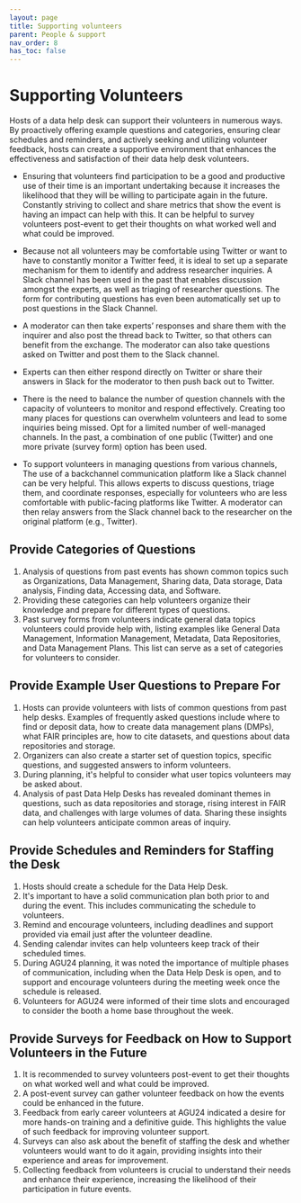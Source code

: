 ```yaml
---
layout: page
title: Supporting volunteers
parent: People & support
nav_order: 8
has_toc: false
---
```


# Supporting Volunteers

Hosts of a data help desk can support their volunteers in numerous ways. By
proactively offering example questions and categories, ensuring clear schedules
and reminders, and actively seeking and utilizing volunteer feedback, hosts can
create a supportive environment that enhances the effectiveness and satisfaction
of their data help desk volunteers.

-   Ensuring that volunteers find participation to be a good and productive use
    of their time is an important undertaking because it increases the
    likelihood that they will be willing to participate again in the future.
    Constantly striving to collect and share metrics that show the event is
    having an impact can help with this. It can be helpful to survey volunteers
    post-event to get their thoughts on what worked well and what could be
    improved.
-   Because not all volunteers may be comfortable using Twitter or want to have
    to constantly monitor a Twitter feed, it is ideal to set up a separate
    mechanism for them to identify and address researcher inquiries. A Slack
    channel has been used in the past that enables discussion amongst the
    experts, as well as triaging of researcher questions. The form for
    contributing questions has even been automatically set up to post questions
    in the Slack Channel.
-   A moderator can then take experts’ responses and share them with the
    inquirer and also post the thread back to Twitter, so that others can
    benefit from the exchange. The moderator can also take questions asked on
    Twitter and post them to the Slack channel.
-   Experts can then either respond directly on Twitter or share their answers
    in Slack for the moderator to then push back out to Twitter.

-   There is the need to balance the number of question channels with the
    capacity of volunteers to monitor and respond effectively. Creating too many
    places for questions can overwhelm volunteers and lead to some inquiries
    being missed. Opt for a limited number of well-managed channels. In the
    past, a combination of one public (Twitter) and one more private (survey
    form) option has been used.

-   To support volunteers in managing questions from various channels, The use
    of a backchannel communication platform like a Slack channel can be very
    helpful. This allows experts to discuss questions, triage them, and
    coordinate responses, especially for volunteers who are less comfortable
    with public-facing platforms like Twitter. A moderator can then relay
    answers from the Slack channel back to the researcher on the original
    platform (e.g., Twitter).

## Provide Categories of Questions

1. Analysis of questions from past events has shown common topics such as
   Organizations, Data Management, Sharing data, Data storage, Data analysis,
   Finding data, Accessing data, and Software.
1. Providing these categories can help volunteers organize their knowledge and
   prepare for different types of questions.
1. Past survey forms from volunteers indicate general data topics volunteers
   could provide help with, listing examples like General Data Management,
   Information Management, Metadata, Data Repositories, and Data Management
   Plans. This list can serve as a set of categories for volunteers to consider.

## Provide Example User Questions to Prepare For

<!-- prettier-ignore -->
1. Hosts can provide volunteers with lists of common questions from past help
      desks. Examples of frequently asked questions include where to find or
      deposit data, how to create data management plans (DMPs), what FAIR
      principles are, how to cite datasets, and questions about data repositories
      and storage.
1. Organizers can also create a starter set of question topics, specific
      questions, and suggested answers to inform volunteers.
1. During planning, it's helpful to consider what user topics volunteers may be
      asked about.
1. Analysis of past Data Help Desks has revealed dominant themes in questions,
      such as data repositories and storage, rising interest in FAIR data, and
      challenges with large volumes of data. Sharing these insights can help
      volunteers anticipate common areas of inquiry.

## Provide Schedules and Reminders for Staffing the Desk

1. Hosts should create a schedule for the Data Help Desk.
1. It's important to have a solid communication plan both prior to and during
   the event. This includes communicating the schedule to volunteers.
1. Remind and encourage volunteers, including deadlines and support provided via
   email just after the volunteer deadline.
1. Sending calendar invites can help volunteers keep track of their scheduled
   times.
1. During AGU24 planning, it was noted the importance of multiple phases of
   communication, including when the Data Help Desk is open, and to support and
   encourage volunteers during the meeting week once the schedule is released.
1. Volunteers for AGU24 were informed of their time slots and encouraged to
   consider the booth a home base throughout the week.

## Provide Surveys for Feedback on How to Support Volunteers in the Future

1. It is recommended to survey volunteers post-event to get their thoughts on
   what worked well and what could be improved.
1. A post-event survey can gather volunteer feedback on how the events could be
   enhanced in the future.
1. Feedback from early career volunteers at AGU24 indicated a desire for more
   hands-on training and a definitive guide. This highlights the value of such
   feedback for improving volunteer support.
1. Surveys can also ask about the benefit of staffing the desk and whether
   volunteers would want to do it again, providing insights into their
   experience and areas for improvement.
1. Collecting feedback from volunteers is crucial to understand their needs and
   enhance their experience, increasing the likelihood of their participation in
   future events.
